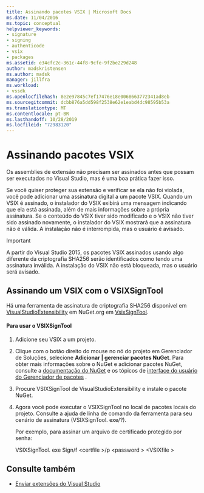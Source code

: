 ```yaml
---
title: Assinando pacotes VSIX | Microsoft Docs
ms.date: 11/04/2016
ms.topic: conceptual
helpviewer_keywords:
- signature
- signing
- authenticode
- vsix
- packages
ms.assetid: e34cfc2c-361c-44f8-9cfe-9f2be229d248
author: madskristensen
ms.author: madsk
manager: jillfra
ms.workload:
- vssdk
ms.openlocfilehash: 8e2e97845c7ef17476e18e0068663772341ad8eb
ms.sourcegitcommit: dcbb876a5dd598f2538e62e1eabd4dc98595b53a
ms.translationtype: MT
ms.contentlocale: pt-BR
ms.lasthandoff: 10/28/2019
ms.locfileid: "72983120"
---
```

# <a name="signing-vsix-packages"></a>Assinando pacotes VSIX
Os assemblies de extensão não precisam ser assinados antes que possam ser executados no Visual Studio, mas é uma boa prática fazer isso.

 Se você quiser proteger sua extensão e verificar se ela não foi violada, você pode adicionar uma assinatura digital a um pacote VSIX. Quando um VSIX é assinado, o instalador do VSIX exibirá uma mensagem indicando que ela está assinada, além de mais informações sobre a própria assinatura. Se o conteúdo do VSIX tiver sido modificado e o VSIX não tiver sido assinado novamente, o instalador do VSIX mostrará que a assinatura não é válida. A instalação não é interrompida, mas o usuário é avisado.

> [!IMPORTANT]
> A partir do Visual Studio 2015, os pacotes VSIX assinados usando algo diferente da criptografia SHA256 serão identificados como tendo uma assinatura inválida. A instalação do VSIX não está bloqueada, mas o usuário será avisado.

## <a name="signing-a-vsix-with-vsixsigntool"></a>Assinando um VSIX com o VSIXSignTool
 Há uma ferramenta de assinatura de criptografia SHA256 disponível em [VisualStudioExtensibility](https://www.nuget.org/profiles/VisualStudioExtensibility) em NuGet.org em [VsixSignTool](https://www.nuget.org/packages/Microsoft.VSSDK.Vsixsigntool).

#### <a name="to-use-the-vsixsigntool"></a>Para usar o VSIXSignTool

1. Adicione seu VSIX a um projeto.

2. Clique com o botão direito do mouse no nó do projeto em Gerenciador de Soluções, selecione **Adicionar &#124; gerenciar pacotes NuGet**.  Para obter mais informações sobre o NuGet e adicionar pacotes NuGet, consulte a [documentação do NuGet](/NuGet) e os tópicos de [interface do usuário do Gerenciador de pacotes](/NuGet/Tools/Package-Manager-UI) .

3. Procure VSIXSignTool de VisualStudioExtensibility e instale o pacote NuGet.

4. Agora você pode executar o VSIXSignTool no local de pacotes locais do projeto. Consulte a ajuda de linha de comando da ferramenta para seu cenário de assinatura (VSIXSignTool. exe/?).

   Por exemplo, para assinar um arquivo de certificado protegido por senha:

   VSIXSignTool. exe Sign/f \<certfile >/p \<password > \<VSIXfile >

## <a name="see-also"></a>Consulte também
- [Enviar extensões do Visual Studio](../extensibility/shipping-visual-studio-extensions.md)
